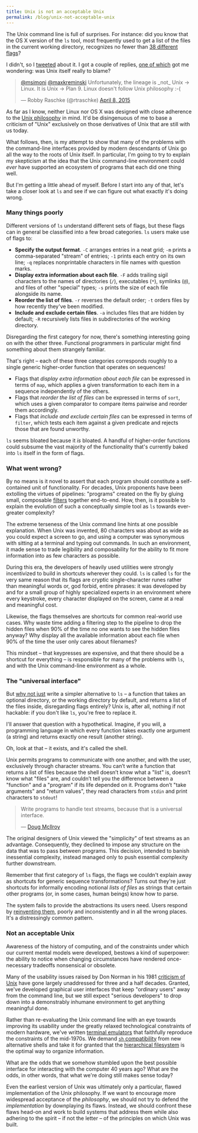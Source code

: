 ```yaml
---
title: Unix is not an acceptable Unix
permalink: /blog/unix-not-acceptable-unix
---
```


The Unix command line is full of surprises. For instance: did you know that the OS X version of the `ls` tool, most frequently used to get a list of the files in the current working directory, recognizes no fewer than [38 different flags](https://developer.apple.com/library/mac/documentation/Darwin/Reference/ManPages/man1/ls.1.html)?

I didn't, so I [tweeted](https://twitter.com/maxkreminski/status/585843964260941824) about it. I got a couple of replies, [one of which](https://twitter.com/rtraschke/status/585933203183165441) got me wondering: was Unix itself really to blame?

<blockquote class="twitter-tweet" lang="en"><p lang="en" dir="ltr"><a href="https://twitter.com/msimoni">@msimoni</a> <a href="https://twitter.com/maxkreminski">@maxkreminski</a> Unfortunately, the lineage is _not_ Unix -&gt; Linux. It is Unix -&gt; Plan 9. Linux doesn&#39;t follow Unix philosophy :-(</p>&mdash; Robby Raschke (@rtraschke) <a href="https://twitter.com/rtraschke/status/585933203183165441">April 8, 2015</a></blockquote>
<script async src="//platform.twitter.com/widgets.js" charset="utf-8"></script>

As far as I know, neither Linux nor OS X was designed with close adherence to the [Unix philosophy](http://en.wikipedia.org/wiki/Unix_philosophy) in mind. It'd be disingenuous of me to base a criticism of "Unix" exclusively on those derivatives of Unix that are still with us today.

What follows, then, is my attempt to show that many of the problems with the command-line interfaces provided by modern descendants of Unix go all the way to the roots of Unix itself. In particular, I'm going to try to explain my skepticism at the idea that the Unix command-line environment could *ever* have supported an ecosystem of programs that each did one thing well.

But I'm getting a little ahead of myself. Before I start into any of that, let's take a closer look at `ls` and see if we can figure out what exactly it's doing wrong.

### Many things poorly

Different versions of `ls` understand different sets of flags, but these flags can in general be classified into a few broad categories. `ls` users make use of flags to:

* **Specify the output format**. `-C` arranges entries in a neat grid; `-m` prints a comma-separated "stream" of entries; `-1` prints each entry on its own line; `-q` replaces nonprintable characters in file names with question marks.
* **Display extra information about each file**. `-F` adds trailing sigil characters to the names of directories (`/`), executables (`*`), symlinks (`@`), and files of other "special" types; `-s` prints the size of each file alongside its name.
* **Reorder the list of files**. `-r` reverses the default order; `-t` orders files by how recently they've been modified.
* **Include and exclude certain files**. `-a` includes files that are hidden by default; `-R` recursively lists files in subdirectories of the working directory.

Disregarding the first category for now, there's something interesting going on with the other three. Functional programmers in particular might find something about them strangely familiar.

That's right – each of these three categories corresponds roughly to a single generic higher-order function that operates on sequences!

* Flags that *display extra information about each file* can be expressed in terms of `map`, which applies a given transformation to each item in a sequence independently of the others.
* Flags that *reorder the list of files* can be expressed in terms of `sort`, which uses a given comparator to compare items pairwise and reorder them accordingly.
* Flags that *include and exclude certain files* can be expressed in terms of `filter`, which tests each item against a given predicate and rejects those that are found unworthy.

`ls` seems bloated because it *is* bloated. A handful of higher-order functions could subsume the vast majority of the functionality that's currently baked into `ls` itself in the form of flags.

### What went wrong?

By no means is it novel to assert that each program should constitute a self-contained unit of functionality. For decades, Unix proponents have been extolling the virtues of pipelines: "programs" created on the fly by gluing small, composable [filters](http://en.wikipedia.org/wiki/Filter_(software)#Unix) together end-to-end. How, then, is it possible to explain the evolution of such a conceptually simple tool as `ls` towards ever-greater complexity?

The extreme terseness of the Unix command line hints at one possible explanation. When Unix was invented, 80 characters was about as wide as you could expect a screen to go, and using a computer was synonymous with sitting at a terminal and typing out commands. In such an environment, it made sense to trade legibility and composability for the ability to fit more information into as few characters as possible.

During this era, the developers of heavily used utilities were strongly incentivized to build in shortcuts wherever they could. `ls` is called `ls` for the very same reason that its flags are cryptic single-character runes rather than meaningful words or, god forbid, entire phrases: it was developed by and for a small group of highly specialized experts in an environment where every keystroke, every character displayed on the screen, came at a real and meaningful cost.

Likewise, the flags themselves are shortcuts for common real-world use cases. Why waste time adding a filtering step to the pipeline to drop the hidden files when 90% of the time no one wants to see the hidden files anyway? Why display all the available information about each file when 90% of the time the user only cares about filenames?

This mindset – that keypresses are expensive, and that there should be a shortcut for everything – is responsible for many of the problems with `ls`, and with the Unix command-line environment as a whole.

### The "universal interface"

But [why not just](https://www.google.com/search?q=%22why%20not%20just%22) write a simpler alternative to `ls` – a function that takes an optional directory, or the working directory by default, and returns a list of the files inside, disregarding flags entirely? Unix is, after all, nothing if not hackable: if you don't like `ls`, you're free to replace it.

I'll answer that question with a hypothetical. Imagine, if you will, a programming language in which every function takes exactly one argument (a string) and returns exactly one result (another string).

Oh, look at that – it exists, and it's called the shell.

Unix permits programs to communicate with one another, and with the user, exclusively through character streams. You can’t  write a function that returns a list of files because the shell doesn’t know what a "list" is, doesn’t know what "files" are, and couldn’t tell you the difference between a "function" and a "program" if its life depended on it. Programs don’t "take arguments" and "return values", they read characters from `stdin` and print characters to `stdout`!

> Write programs to handle text streams, because that is a universal interface.
>
> &mdash; [Doug McIlroy](http://en.wikipedia.org/wiki/Unix_philosophy#cite_ref-6)

The original designers of Unix viewed the "simplicity" of text streams as an advantage. Consequently, they declined to impose any structure on the data that was to pass between programs. This decision, intended to banish inessential complexity, instead managed only to push essential complexity further downstream.

Remember that first category of `ls` flags, the flags we couldn't explain away as shortcuts for generic sequence transformations? Turns out they're just shortcuts for informally encoding notional *lists of files* as strings that certain other programs (or, in some cases, human beings) know how to parse.

The system fails to provide the abstractions its users need. Users respond by [reinventing them](http://en.wikipedia.org/wiki/Greenspun%27s_tenth_rule), poorly and inconsistently and in all the wrong places. It's a distressingly common pattern.

### Not an acceptable Unix

Awareness of the history of computing, and of the constraints under which our current mental models were developed, bestows a kind of superpower: the ability to notice when changing circumstances have rendered once-necessary tradeoffs nonsensical or obsolete.

Many of the usability issues raised by Don Norman in his 1981 [criticism of Unix](http://www.ceri.memphis.edu/people/smalley/ESCI7205F2009/misc_files/The_truth_about_Unix_cleaned.pdf) have gone largely unaddressed for three and a half decades. Granted, we've developed graphical user interfaces that keep "ordinary users" away from the command line, but we still expect "serious developers" to drop down into a demonstrably inhumane environment to get anything meaningful done.

Rather than re-evaluating the Unix command line with an eye towards improving its usability under the greatly relaxed technological constraints of modern hardware, we've written [terminal emulators](http://www.secretgeometry.com/apps/cathode/) that faithfully reproduce the constraints of the mid-1970s. We demand [`sh` compatibility](http://unix.stackexchange.com/questions/145522/what-does-it-mean-to-be-sh-compatible) from new alternative shells and take it for granted that the [hierarchical filesystem](https://www.usenix.org/legacy/event/hotos09/tech/full_papers/seltzer/seltzer.pdf) is the optimal way to organize information.

What are the odds that we somehow stumbled upon the best possible interface for interacting with the computer 40 years ago? What are the odds, in other words, that what we're doing still makes sense today?

Even the earliest version of Unix was ultimately only a particular, flawed implementation of the Unix philosophy. If we want to encourage more widespread acceptance of the *philosophy*, we should not try to defend the *implementation* by downplaying its flaws. Instead, we should confront these flaws head-on and work to build systems that address them while also adhering to the spirit – if not the letter – of the principles on which Unix was built.
